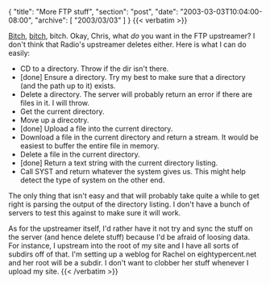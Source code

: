 {
  "title": "More FTP stuff",
  "section": "post",
  "date": "2003-03-03T10:04:00-08:00",
  "archive": [
    "2003/03/03"
  ]
}
{{< verbatim >}}
<p><a href="http://www.simplegeek.com/permalink.aspx/55cdfe57-82bf-47aa-9beb-5dc06d966724">Bitch</a>, <a href="http://www.simplegeek.com/permalink.aspx/063d639b-10c7-4826-9f5f-0b6c026a9268">bitch</a>, bitch.  Okay, Chris, what <i>do</i> you want in the FTP upstreamer?  I don't think that Radio's upstreamer deletes either.  Here is what I can do easily:
<ul>
<li>CD to a directory.  Throw if the dir isn't there.
<li>[done] Ensure a directory.  Try my best to make sure that a directory (and the path up to it) exists.
<li>Delete a directory.  The server will probably return an error if there are files in it.  I will throw.
<li>Get the current directory.
<li>Move up a direcotry.
<li>[done] Upload a file into the current directory.
<li>Download a file in the current directory and return a stream.  It would be easiest to buffer the entire file in memory.
<li>Delete a file in the current directory.
<li>[done] Return a text string with the current directory listing.
<li>Call SYST and return whatever the system gives us.  This might help detect the type of system on the other end.
</ul>
<p>The only thing that isn't easy and that will probably take quite a while to get right is parsing the output of the directory listing.  I don't have a bunch of servers to test this against to make sure it will work.
<p>As for the upstreamer itself, I'd rather have it not try and sync the stuff on the server (and hence delete stuff) because I'd be afraid of loosing data.  For instance, I upstream into the root of my site and I have all sorts of subdirs off of that.  I'm setting up a weblog for Rachel on eightypercent.net and her root will be a subdir.  I don't want to clobber her stuff whenever I upload my site.
{{< /verbatim >}}
